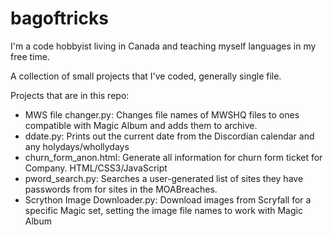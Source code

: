 # bagoftricks
I'm a code hobbyist living in Canada and teaching myself languages in my free time.

A collection of small projects that I've coded, generally single file.

Projects that are in this repo:

  - MWS file changer.py:            Changes file names of MWSHQ files to ones compatible with Magic Album and adds them to archive.
  - ddate.py:                       Prints out the current date from the Discordian calendar and any holydays/whollydays
  - churn_form_anon.html:           Generate all information for churn form ticket for Company.  HTML/CSS3/JavaScript
  - pword_search.py:                Searches a user-generated list of sites they have passwords from for sites in the MOABreaches.
  - Scrython Image Downloader.py:   Download images from Scryfall for a specific Magic set, setting the image file names to work with Magic Album
